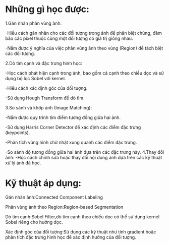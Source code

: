 # Những gì học được:
1.Gán nhãn phân vùng ảnh:

-Hiểu cách gán nhãn cho các đối tượng trong ảnh để phân biệt chúng, đảm bảo các pixel thuộc cùng một đối tượng có giá trị giống nhau.

-Nắm được ý nghĩa của việc phân vùng ảnh theo vùng (Region) để tách biệt các đối tượng.

2.Dò tìm cạnh và đặc trưng hình học:

-Học cách phát hiện cạnh trong ảnh, bao gồm cả cạnh theo chiều dọc và sử dụng bộ lọc Sobel với kernel.

-Hiểu cách xác định góc của đối tượng.

-Sử dụng Hough Transform để dò tìm.

3.So sánh và khớp ảnh (Image Matching):

-Nắm được quy trình tìm điểm tương đồng giữa hai ảnh.

-Sử dụng Harris Corner Detector để xác định các điểm đặc trưng (keypoints).

-Phân tích vùng hình chữ nhật xung quanh các điểm đặc trưng.

-So sánh độ tương đồng giữa hai ảnh dựa trên các đặc trưng này.
4.Thay đổi ảnh:
-Học cách chỉnh sửa hoặc thay đổi nội dung ảnh dựa trên các kỹ thuật xử lý ảnh đã học.
# Kỹ thuật áp dụng:
Gán nhãn ảnh:Connected Component Labeling

Phân vùng ảnh theo Region:Region-based Segmentation

Dò tìm cạnh:Sobel Filter,dò tìm cạnh theo chiều dọc có thể sử dụng kernel Sobel riêng cho hướng dọc.

Xác định góc của đối tượng:Sử dụng các kỹ thuật như tính gradient hoặc phân tích đặc trưng hình học để xác định hướng của đối tượng.
